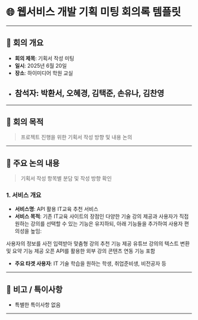# 🌐 웹서비스 개발 기획 미팅 회의록 템플릿

---

## 📝 회의 개요
- **회의 제목**: 기획서 작성 미팅  
- **일시**: 2025년 6월 20일  
- **장소**: 하이미디어 학원 교실
- **참석자**: 박환서, 오혜경, 김택준, 손유나, 김찬영 
  -  

---

## 🎯 회의 목적
> 프로젝트 진행을 위한 기획서 작성 방향 및 내용 논의

---

## 📌 주요 논의 내용
> 기획서 작성 항목별 분담 및 작성 방향 확인

### 1. 서비스 개요
- **서비스명**: API 활용 IT교육 추천 서비스 
- **서비스 목적**: 기존 IT교육 사이트의 장점인 다양한 기술 강의 제공과
사용자가 직접 원하는 강의를 선택할 수 있는 기능은 유지하되,
아래 기능들을 추가하여 사용자 편의성을 높임:

사용자의 정보를 사전 입력받아 맞춤형 강의 추천 기능 제공
유튜브 강의의 텍스트 변환 및 요약 기능 제공
오픈 API를 활용한 외부 강의 콘텐츠 연동 기능 포함 
- **주요 타겟 사용자**: IT 기술 학습을 원하는 학생, 취업준비생, 비전공자 등 

---

## 📎 비고 / 특이사항
- 특별한 특이사항 없음
---
